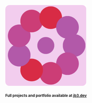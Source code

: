 <a href="https://github.com/jb3/fractal"><img width="256px" src="fractal-20251030-135427.png"/></a>

<sub>**Full projects and portfolio available at [jb3.dev](https://jb3.dev/)**</sub>
